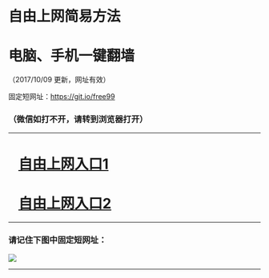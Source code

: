 ﻿# 自由上网简易方法

# 电脑、手机一键翻墙

（2017/10/09 更新，网址有效）

固定短网址：https://git.io/free99

### （微信如打不开，请转到浏览器打开）


***





# &nbsp;&nbsp; <a href="http://ft1705327503.fwq-tz-1001.info/fwqtz01.html?t=100900130435 " target="_blank">自由上网入口1</a>
# &nbsp;&nbsp; <a href="http://ft2863028709.fwq-tz-1002.info/fwqtz02.html?t=100900113860 " target="_blank">自由上网入口2</a>
***

### 请记住下图中固定短网址：

<img src="https://s3-us-west-2.amazonaws.com/fwq-1001/yjfq-20170905okok.png" /> 


***

